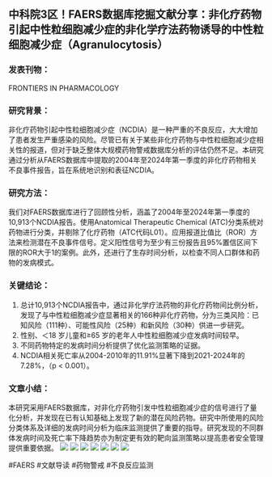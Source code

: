 ## 中科院3区！FAERS数据库挖掘文献分享：非化疗药物引起中性粒细胞减少症的非化学疗法药物诱导的中性粒细胞减少症（Agranulocytosis）

### 发表刊物：
FRONTIERS IN PHARMACOLOGY

### 研究背景：
非化疗药物引起中性粒细胞减少症（NCDIA）是一种严重的不良反应，大大增加了患者发生严重感染的风险。尽管已有关于某些非化疗药物与中性粒细胞减少症相关性的报道，但对于缺乏整体大规模药物警戒数据库分析的评估仍然不足。本研究通过分析从FAERS数据库中提取的2004年至2024年第一季度的非化疗药物相关不良事件报告，旨在系统地识别和表征NCDIA。

### 研究方法：
我们对FAERS数据库进行了回顾性分析，涵盖了2004年至2024年第一季度的10,913个NCDIA报告。使用Anatomical Therapeutic Chemical (ATC)分类系统对药物进行分类，并剔除了化疗药物（ATC代码L01）。应用报道比值比（ROR）方法来检测潜在不良事件信号。定义阳性信号为至少有三份报告且95%置信区间下限的ROR大于1的案例。此外，还进行了生存时间分析，以检查不同人口群体和药物的发病模式。

### 关键结论：
1. 总计10,913个NCDIA报告中，通过非化学疗法药物的非化疗药物间比例分析，发现了与中性粒细胞减少症显著相关的166种非化疗药物，分为三类风险：已知风险（111种）、可能性风险（25种）和新风险（30种）供进一步研究。
2. 性别、＜18 岁儿童和≥65 岁的老年人中性粒细胞减少症发病时间较早。
3. 不同药物特定的发病时间分析提供了优化监测策略的证据。
4. NCDIA相关死亡率从2004-2010年的11.91%显著下降到2021-2024年的7.28%，（p < 0.001）。

### 文章小结：
本研究采用FAERS数据库，对非化疗药物引发中性粒细胞减少症的信号进行了量化分析，并发现在已有认知基础上发现了新的潜在风险药物。研究中所使用的风险分类体系及详细的发病时间分析为临床监测提供了重要的指导。研究发现的不同群体发病时间及死亡率下降趋势亦为制定更有效的靶向监测策略以提高患者安全管理提供重要依据。
![](https://cdn.ncbi.nlm.nih.gov/pmc/blobs/dcf6/11920160/2bd4923d83a7/fphar-16-1525307-g001.jpg)
![](https://cdn.ncbi.nlm.nih.gov/pmc/blobs/dcf6/11920160/a383ae561955/fphar-16-1525307-g002.jpg)
![](https://cdn.ncbi.nlm.nih.gov/pmc/blobs/dcf6/11920160/d2e73efa8caf/fphar-16-1525307-g003.jpg)
![](https://cdn.ncbi.nlm.nih.gov/pmc/blobs/dcf6/11920160/de006674ff3b/fphar-16-1525307-g004.jpg)
![](https://cdn.ncbi.nlm.nih.gov/pmc/blobs/dcf6/11920160/eb34966ae335/fphar-16-1525307-g005.jpg)
![](https://cdn.ncbi.nlm.nih.gov/pmc/blobs/dcf6/11920160/9db9220522ab/fphar-16-1525307-g006.jpg)
![](https://cdn.ncbi.nlm.nih.gov/pmc/blobs/dcf6/11920160/cbaf8418f0c8/fphar-16-1525307-g007.jpg)

#FAERS #文献导读 #药物警戒 #不良反应监测